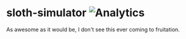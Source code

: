 # sloth-simulator ![Analytics](https://ga-beacon.appspot.com/UA-34529482-6/sloth-simulator/readme?pixel)

As awesome as it would be, I don't see this ever coming to fruitation.
